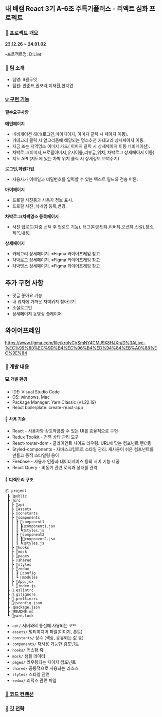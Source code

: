 ## 내 배캠 React 3기 A-6조  주특기플러스 - 리엑트 심화 프로젝트 

### 📢 프로젝트 개요

**23.12.26 ~ 24.01.02**

-프로젝트명: D:Live

###  👥 팀 소개

- 팀명: 6캔두잇
- 팀원: 안준표,권보라,이재환,한지연

### [💡 구현 기능](https://github.com/scseong/motitube/wiki/%EA%B8%B0%EB%8A%A5-%EB%AA%A9%EB%A1%9D#%ED%95%84%EC%88%98%EC%9A%94%EA%B5%AC%EC%82%AC%ED%95%AD)

#### 필수요구사항

**메인페이지**

- 네비게이션 헤더(로그인,마이페이지, 이미지 클릭 시 페이지 이동).
- 카테고리 클릭 시 알고리즘에 해당되는 명소추천 카테고리 상세페이지 이동.
- 지금 뜨는 지역명소 이미지 카드( 이미지 클릭 시 상세페이지 이동 네비게이션).
- 차박로그(이미지,프로필이미지,유저이름,리뷰글,위치, 차박로그 상세페이지  이동)
- 지도 API (지도에 있는 차박 위치 클릭 시 상세정보 보여주기)

**로그인,회원가입**

- 사용자가 이메일과 비밀번호를 입력할 수 있는 텍스트 필드와 전송 버튼.

**마이페이지**

- 프로필 사진등과 사용자 정보 표시.
- 프로필 사진 ,닉네임 등록,변경.

**차박로그/차박명소 등록페이지**

- 사진 업로드(다중 선택 후 업로드 기능),  태그(마운틴뷰,리버뷰,오션뷰,신설),장소,제목,내용.

**상세페이지**

- 카테고리 상세페이지.  ※Figma 와이어프레임 참고
- 차박로그 상세페이지.  ※Figma 와이어프레임 참고
- 차박명소 상세페이지.  ※Figma 와이어프레임 참고

## 추가 구현 사항

- 댓글 좋아요 기능
- 내 위치에 가까운 차박위치 찾아보기
- 소셜로그인
- 상세페이지 동영상 플레이어

## 와이어프레임

https://www.figma.com/file/krblyCVSmNY4CMJ9X8HJXh/D%3ALive-%EC%99%80%EC%9D%B4%EC%96%B4%ED%94%84%EB%A0%88%EC%9E%84


### 🚩 개발 내용
#### 💻 개발 환경
- IDE: Visual Studio Code
- OS: windows, Mac
- Package Manager: Yarn Classic (v1.22.19)
- React boilerplate: create-react-app

#### 📌 사용 기술

- React - 사용자와 상호작용할 수 있는 UI를 효율적으로 구현
- Redux Toolkit - 전역 상태 관리 도구
- React-router-dom - 클라이언트 사이드 라우팅. URL에 맞는 컴포넌트 렌더링
- Styled-components - 자바스크립트로 스타일 관리. 재사용이 쉬운 컴포넌트를 만들고 동적 스타일링 용이
- Firebase - 사용자 인증과 데이터베이스 등의 서버 기능 제공
- React Query - 비동기 관련 로직과 상태를 관리

#### 📂 디렉토리 구조
```
📦 project
 ┣ 📂public
 ┣ 📂src
 ┃ ┣ 📂api
 ┃ ┣ 📂assets
 ┃ ┣ 📂constants
 ┃ ┣ 📂components
 ┃ ┃ ┣ 📂component1
 ┃ ┃ ┃ ┣📜component1.jsx
 ┃ ┃ ┃ ┗📜styles.js
 ┃ ┃ ┣ 📂component2
 ┃ ┃ ┃ ┣📜component2.jsx
 ┃ ┃ ┃ ┗📜styles.js
 ┃ ┣ 📂hooks
 ┃ ┣ 📂mock
 ┃ ┣ 📂pages
 ┃ ┣ 📂shared
 ┃ ┣ 📂styles
 ┃ ┣ 📂redux
 ┃ ┃ ┣ 📂config
 ┃ ┃ ┗ 📂modules
 ┃ ┣ 📜App.jsx
 ┃ ┗ 📜index.js
 ┣ 📜.eslintrc
 ┣ 📜.gitignore
 ┣ 📜.prettierrc
 ┣ 📜jsconfig.json
 ┣ 📜package.json
 ┣ 📜README.md
 ┗ 📜yarn.lock
```

- `api/` 서버와의 통신에 사용되는 코드
- `assets/` 멀티미디어 파일(이미지, 폰트)
- `constants/` 상수 (색상, 공유되는 값 등)
- `components/` 재사용 가능한 컴포넌트
- `hooks/` 커스텀 훅
- `mock/` 샘플 데이터
- `pages/` 라우팅되는 페이지 컴포넌트
- `shared/` 공통적으로 사용되는 리소스
- `styles/` 스타일 관련
- `redux/` 리덕스 관련 파일

### [📃 코드 컨벤션](https://github.com/dkswn/D-Live/wiki/%EC%BD%94%EB%93%9C-%EC%BB%A8%EB%B2%A4%EC%85%98)

### [🚥 깃 전략](https://github.com/dkswn/D-Live/wiki/%EA%B9%83-%EC%A0%84%EB%9E%B5)
